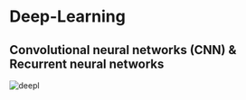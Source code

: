 # Deep-Learning
## Convolutional neural networks (CNN) &amp; Recurrent neural networks

![deepl](https://user-images.githubusercontent.com/92337987/177038430-a88537bd-695d-4285-acee-7cafa87f9882.png)
